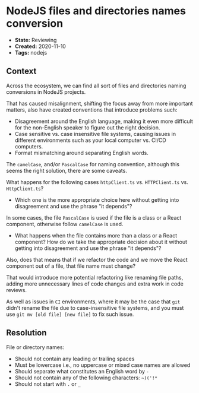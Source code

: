 # NodeJS files and directories names conversion

* **State:** Reviewing
* **Created:** 2020-11-10
* **Tags:** nodejs

## Context

Across the ecosystem, we can find all sort of files and directories naming
conversions in NodeJS projects.

That has caused misalignment, shifting the focus away from more important
matters, also have created conventions that introduce problems such:

* Disagreement around the English language, making it even more difficult for the
  non-English speaker to figure out the right decision.
* Case sensitive vs. case insensitive file systems, causing issues in different
  environments such as your local computer vs. CI/CD computers.
* Format mismatching around separating English words.

The `camelCase`, and/or `PascalCase` for naming convention, although this seems
the right solution, there are some caveats.

What happens for the following cases `httpClient.ts` vs. `HTTPClient.ts` vs.
`HttpClient.ts`?

* Which one is the more appropriate choice here without getting into
  disagreement and use the phrase "it depends"?

In some cases, the file `PascalCase` is used if the file is a class or
a React component, otherwise follow `camelCase` is used.

* What happens when the file contains more than a class or a React component? How
  do we take the appropriate decision about it without getting into
  disagreement and use the phrase "it depends"?

Also, does that means that if we refactor the code and we move the React
component out of a file, that file name must change?

That would introduce more potential refactoring like renaming file paths,
adding more unnecessary lines of code changes and extra work in code reviews.

As well as issues in `CI` environments, where it may be the case that `git`
didn't rename the file due to case-insensitive file systems, and you must use
`git mv [old file] [new file]` to fix such issue.

## Resolution

File or directory names:

* Should not contain any leading or trailing spaces
* Must be lowercase i.e., no uppercase or mixed case names are allowed
* Should separate what constitutes an English word by `-`
* Should not contain any of the following characters: `~)('!*`
* Should not start with `.` or `_`
